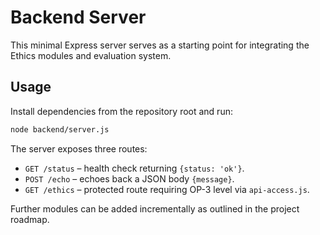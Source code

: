# Backend Server

This minimal Express server serves as a starting point for integrating the Ethics modules and evaluation system.

## Usage

Install dependencies from the repository root and run:

```bash
node backend/server.js
```

The server exposes three routes:

- `GET /status` – health check returning `{status: 'ok'}`.
- `POST /echo` – echoes back a JSON body `{message}`.
- `GET /ethics` – protected route requiring OP-3 level via `api-access.js`.

Further modules can be added incrementally as outlined in the project roadmap.
